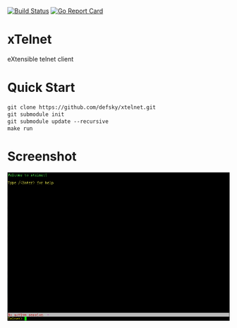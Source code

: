 [![Build Status](https://www.travis-ci.org/defsky/xtelnet.svg?branch=master)](https://www.travis-ci.org/defsky/xtelnet)
[![Go Report Card](https://goreportcard.com/badge/github.com/defsky/xtelnet)](https://goreportcard.com/report/github.com/defsky/xtelnet)

# xTelnet
eXtensible telnet client

# Quick Start
```
git clone https://github.com/defsky/xtelnet.git
git submodule init
git submodule update --recursive
make run
```

# Screenshot
![Screenshot](screenshot_first_screen.png)
